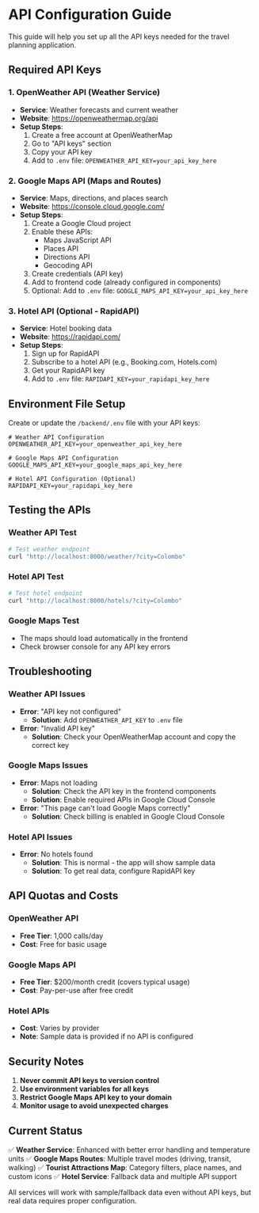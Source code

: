 # API Configuration Guide

This guide will help you set up all the API keys needed for the travel planning application.

## Required API Keys

### 1. OpenWeather API (Weather Service)

- **Service**: Weather forecasts and current weather
- **Website**: https://openweathermap.org/api
- **Setup Steps**:
  1. Create a free account at OpenWeatherMap
  2. Go to "API keys" section
  3. Copy your API key
  4. Add to `.env` file: `OPENWEATHER_API_KEY=your_api_key_here`

### 2. Google Maps API (Maps and Routes)

- **Service**: Maps, directions, and places search
- **Website**: https://console.cloud.google.com/
- **Setup Steps**:
  1. Create a Google Cloud project
  2. Enable these APIs:
     - Maps JavaScript API
     - Places API
     - Directions API
     - Geocoding API
  3. Create credentials (API key)
  4. Add to frontend code (already configured in components)
  5. Optional: Add to `.env` file: `GOOGLE_MAPS_API_KEY=your_api_key_here`

### 3. Hotel API (Optional - RapidAPI)

- **Service**: Hotel booking data
- **Website**: https://rapidapi.com/
- **Setup Steps**:
  1. Sign up for RapidAPI
  2. Subscribe to a hotel API (e.g., Booking.com, Hotels.com)
  3. Get your RapidAPI key
  4. Add to `.env` file: `RAPIDAPI_KEY=your_rapidapi_key_here`

## Environment File Setup

Create or update the `/backend/.env` file with your API keys:

```env
# Weather API Configuration
OPENWEATHER_API_KEY=your_openweather_api_key_here

# Google Maps API Configuration
GOOGLE_MAPS_API_KEY=your_google_maps_api_key_here

# Hotel API Configuration (Optional)
RAPIDAPI_KEY=your_rapidapi_key_here
```

## Testing the APIs

### Weather API Test

```bash
# Test weather endpoint
curl "http://localhost:8000/weather/?city=Colombo"
```

### Hotel API Test

```bash
# Test hotel endpoint
curl "http://localhost:8000/hotels/?city=Colombo"
```

### Google Maps Test

- The maps should load automatically in the frontend
- Check browser console for any API key errors

## Troubleshooting

### Weather API Issues

- **Error**: "API key not configured"
  - **Solution**: Add `OPENWEATHER_API_KEY` to `.env` file
- **Error**: "Invalid API key"
  - **Solution**: Check your OpenWeatherMap account and copy the correct key

### Google Maps Issues

- **Error**: Maps not loading
  - **Solution**: Check the API key in the frontend components
  - **Solution**: Enable required APIs in Google Cloud Console
- **Error**: "This page can't load Google Maps correctly"
  - **Solution**: Check billing is enabled in Google Cloud Console

### Hotel API Issues

- **Error**: No hotels found
  - **Solution**: This is normal - the app will show sample data
  - **Solution**: To get real data, configure RapidAPI key

## API Quotas and Costs

### OpenWeather API

- **Free Tier**: 1,000 calls/day
- **Cost**: Free for basic usage

### Google Maps API

- **Free Tier**: $200/month credit (covers typical usage)
- **Cost**: Pay-per-use after free credit

### Hotel APIs

- **Cost**: Varies by provider
- **Note**: Sample data is provided if no API is configured

## Security Notes

1. **Never commit API keys to version control**
2. **Use environment variables for all keys**
3. **Restrict Google Maps API key to your domain**
4. **Monitor usage to avoid unexpected charges**

## Current Status

✅ **Weather Service**: Enhanced with better error handling and temperature units
✅ **Google Maps Routes**: Multiple travel modes (driving, transit, walking)
✅ **Tourist Attractions Map**: Category filters, place names, and custom icons
✅ **Hotel Service**: Fallback data and multiple API support

All services will work with sample/fallback data even without API keys, but real data requires proper configuration.

